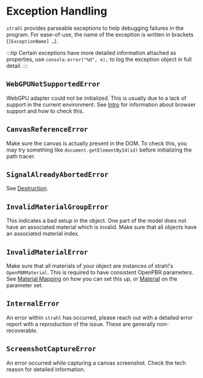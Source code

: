 # Exception Handling

`strahl` provides parseable exceptions to help debugging failures in the program. For ease-of-use, the name of the exception is written in brackets (`[ExceptionName] …`).

:::tip
Certain exceptions have more detailed information attached as properties, use `console.error("%O", e);` to log the exception object in full detail.
:::

## `WebGPUNotSupportedError`

WebGPU adapter could not be initialized. This is usually due to a lack of support in the current environment. See [Intro](../intro.md#browser-support) for information about browser support and how to check this.

## `CanvasReferenceError`

Make sure the canvas is actually present in the DOM. To check this, you may try something like `document.getElementById(id)` before initializing the path tracer.

## `SignalAlreadyAbortedError`

See [Destruction](../advanced/destruction.md).

## `InvalidMaterialGroupError`

This indicates a bad setup in the object. One part of the model does not have an associated material which is invalid. Make sure that all objects have an associated material index.

## `InvalidMaterialError`

Make sure that all materials of your object are instances of strahl's `OpenPBRMaterial`. This is required to have consistent OpenPBR parameters. See [Material Mapping](../techniques/material-mapping.md) on how you can set this up, or [Material](../material/) on the parameter set.

## `InternalError`

An error within `strahl` has occurred, please reach out with a detailed error report with a reproduction of the issue. These are generally non-recoverable.

## `ScreenshotCaptureError`

An error occurred while capturing a canvas screenshot. Check the tech reason for detailed information.
